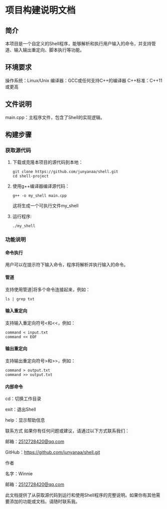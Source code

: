 # 项目构建说明文档

## 简介

本项目是一个自定义的Shell程序，能够解析和执行用户输入的命令，并支持管道、输入输出重定向、脚本执行等功能。

## 环境要求

操作系统：Linux/Unix
编译器：GCC或任何支持C++的编译器
C++标准：C++11或更高

## 文件说明

main.cpp：主程序文件，包含了Shell的实现逻辑。

## 构建步骤

### 获取源代码

1. 下载或克隆本项目的源代码到本地：

   ```shell
   git clone https://github.com/junyanaa/shell.git
   cd shell-project
   ```

2. 使用g++编译器编译源代码：

   ```shell
   g++ -o my_shell main.cpp
   ```

   这将生成一个可执行文件my_shell

3. 运行程序:

   ```shell
   ./my_shell
   ```

### 功能说明

#### 命令执行

用户可以在提示符下输入命令，程序将解析并执行输入的命令。

#### 管道

支持使用管道|将多个命令连接起来，例如：

```shell
ls | grep txt
```

#### 输入重定向

支持输入重定向符号<和<<，例如：

```shel
command < input.txt
command << EOF
```

#### 输出重定向

支持输出重定向符号>和>>，例如：

```shell
command > output.txt
command >> output.txt
```

#### 内部命令

cd：切换工作目录

exit：退出Shell

help：显示帮助信息

联系方式
如果你有任何问题或建议，请通过以下方式联系我们：

邮箱：2512728420@qq.com

GitHub：https://github.com/junyanaa/shell.git

作者

名字：Winnie

邮箱：2512728420@qq.com

此文档提供了从获取源代码到运行和使用Shell程序的完整说明。如果你有其他需要添加的功能或文档，请随时联系我。
